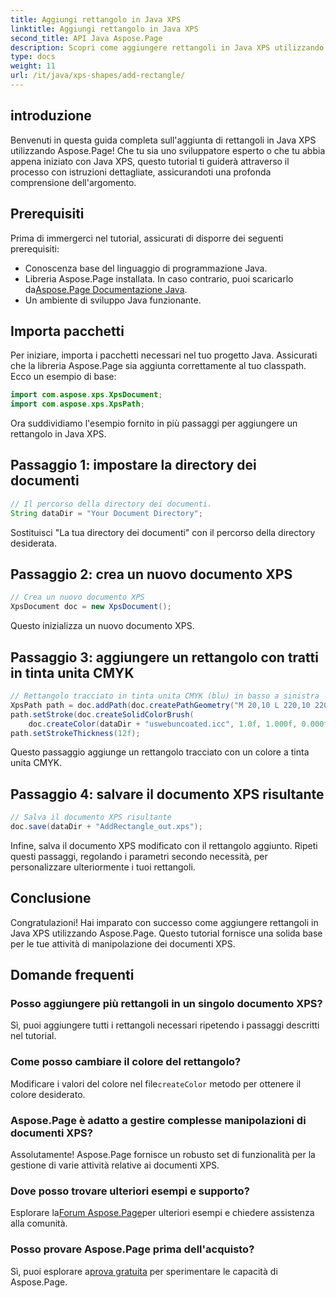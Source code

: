 ```yaml
---
title: Aggiungi rettangolo in Java XPS
linktitle: Aggiungi rettangolo in Java XPS
second_title: API Java Aspose.Page
description: Scopri come aggiungere rettangoli in Java XPS utilizzando Aspose.Page. Segui la nostra guida passo passo per una manipolazione fluida dei documenti. #JavaXPS #AsposePage
type: docs
weight: 11
url: /it/java/xps-shapes/add-rectangle/
---
```

## introduzione
Benvenuti in questa guida completa sull'aggiunta di rettangoli in Java XPS utilizzando Aspose.Page! Che tu sia uno sviluppatore esperto o che tu abbia appena iniziato con Java XPS, questo tutorial ti guiderà attraverso il processo con istruzioni dettagliate, assicurandoti una profonda comprensione dell'argomento.
## Prerequisiti
Prima di immergerci nel tutorial, assicurati di disporre dei seguenti prerequisiti:
- Conoscenza base del linguaggio di programmazione Java.
-  Libreria Aspose.Page installata. In caso contrario, puoi scaricarlo da[Aspose.Page Documentazione Java](https://reference.aspose.com/page/java/).
- Un ambiente di sviluppo Java funzionante.
## Importa pacchetti
Per iniziare, importa i pacchetti necessari nel tuo progetto Java. Assicurati che la libreria Aspose.Page sia aggiunta correttamente al tuo classpath. Ecco un esempio di base:
```java
import com.aspose.xps.XpsDocument;
import com.aspose.xps.XpsPath;
```
Ora suddividiamo l'esempio fornito in più passaggi per aggiungere un rettangolo in Java XPS.
## Passaggio 1: impostare la directory dei documenti
```java
// Il percorso della directory dei documenti.
String dataDir = "Your Document Directory";
```
Sostituisci "La tua directory dei documenti" con il percorso della directory desiderata.
## Passaggio 2: crea un nuovo documento XPS
```java
// Crea un nuovo documento XPS
XpsDocument doc = new XpsDocument();
```
Questo inizializza un nuovo documento XPS.
## Passaggio 3: aggiungere un rettangolo con tratti in tinta unita CMYK
```java
// Rettangolo tracciato in tinta unita CMYK (blu) in basso a sinistra
XpsPath path = doc.addPath(doc.createPathGeometry("M 20,10 L 220,10 220,100 20,100 Z"));
path.setStroke(doc.createSolidColorBrush(
    doc.createColor(dataDir + "uswebuncoated.icc", 1.0f, 1.000f, 0.000f, 0.000f, 0.000f)));
path.setStrokeThickness(12f);
```
Questo passaggio aggiunge un rettangolo tracciato con un colore a tinta unita CMYK.
## Passaggio 4: salvare il documento XPS risultante
```java
// Salva il documento XPS risultante
doc.save(dataDir + "AddRectangle_out.xps");
```
Infine, salva il documento XPS modificato con il rettangolo aggiunto.
Ripeti questi passaggi, regolando i parametri secondo necessità, per personalizzare ulteriormente i tuoi rettangoli.
## Conclusione
Congratulazioni! Hai imparato con successo come aggiungere rettangoli in Java XPS utilizzando Aspose.Page. Questo tutorial fornisce una solida base per le tue attività di manipolazione dei documenti XPS.
## Domande frequenti
### Posso aggiungere più rettangoli in un singolo documento XPS?
Sì, puoi aggiungere tutti i rettangoli necessari ripetendo i passaggi descritti nel tutorial.
### Come posso cambiare il colore del rettangolo?
 Modificare i valori del colore nel file`createColor` metodo per ottenere il colore desiderato.
### Aspose.Page è adatto a gestire complesse manipolazioni di documenti XPS?
Assolutamente! Aspose.Page fornisce un robusto set di funzionalità per la gestione di varie attività relative ai documenti XPS.
### Dove posso trovare ulteriori esempi e supporto?
 Esplorare la[Forum Aspose.Page](https://forum.aspose.com/c/page/39)per ulteriori esempi e chiedere assistenza alla comunità.
### Posso provare Aspose.Page prima dell'acquisto?
 Sì, puoi esplorare a[prova gratuita](https://releases.aspose.com/) per sperimentare le capacità di Aspose.Page.